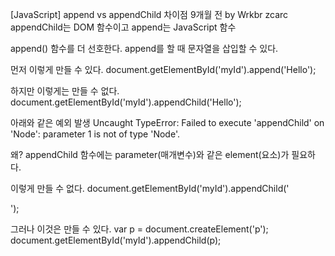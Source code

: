[JavaScript] append vs appendChild 차이점
9개월 전 by Wrkbr zcarc
appendChild는 DOM 함수이고
append는 JavaScript 함수


append() 함수를 더 선호한다.
append를 할 때 문자열을 삽입할 수 있다.

먼저 이렇게 만들 수 있다.
document.getElementById('myId').append('Hello');

하지만 이렇게는 만들 수 없다.
document.getElementById('myId').appendChild('Hello');



아래와 같은 예외 발생
Uncaught TypeError: Failed to execute 'appendChild' on 'Node': parameter 1 is not of type 'Node'.


왜?
appendChild 함수에는 parameter(매개변수)와 같은 element(요소)가 필요하다.

이렇게 만들 수 없다.
document.getElementById('myId').appendChild('<p></p>');

그러나 이것은 만들 수 있다.
var p = document.createElement('p');
document.getElementById('myId').appendChild(p);





